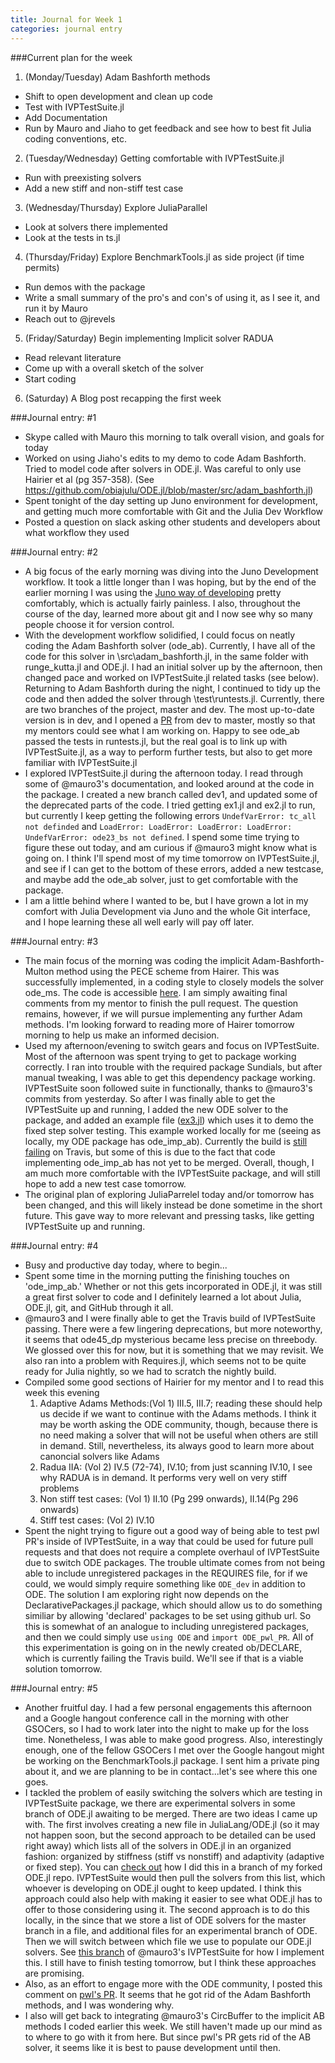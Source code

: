 ```yaml
---
title: Journal for Week 1
categories: journal entry
---
```


###Current plan for the week
1. (Monday/Tuesday) Adam Bashforth methods
  + Shift to open development and clean up code
  + Test with IVPTestSuite.jl
  + Add Documentation 
  + Run by Mauro and Jiaho to get feedback and see how to best fit Julia coding conventions, etc.
2. (Tuesday/Wednesday) Getting comfortable with IVPTestSuite.jl
  + Run with preexisting solvers
  +  Add a new stiff and non-stiff test case
3. (Wednesday/Thursday) Explore JuliaParallel
  +  Look at solvers there implemented
  +  Look at the tests in ts.jl  
4. (Thursday/Friday) Explore BenchmarkTools.jl as side project (if time permits)
  +  Run demos with the package
  +  Write a small summary of the pro's and con's of using it, as I see it, and run it by Mauro
  +  Reach out to @jrevels
5. (Friday/Saturday) Begin implementing Implicit solver RADUA
  +  Read relevant literature
  +  Come up with a overall sketch of the solver
  +  Start coding
6. (Saturday) A Blog post recapping the first week 

###Journal entry: #1
* Skype called with Mauro this morning to talk overall vision, and goals for today
* Worked on using Jiaho's edits to my demo to code Adam Bashforth. Tried to model code after solvers in ODE.jl. Was careful to only use Hairier et al (pg 357-358). (See https://github.com/obiajulu/ODE.jl/blob/master/src/adam_bashforth.jl)
* Spent tonight of the day setting up Juno environment for development, and getting much more comfortable with Git and the Julia Dev Workflow
* Posted a question on slack asking other students and developers about what workflow they used

###Journal entry: #2
* A big focus of the early morning was diving into the Juno Development workflow. It took a little longer than I was hoping, but by the end of the earlier morning I was using the [Juno way of  developing](https://github.com/JunoLab/atom-julia-client/blob/49d09ebb86872ac145fe014e432b828ca01a3a2c/manual/workflow.md) pretty comfortably, which is actually fairly painless. I also, throughout the course of the day, learned more about git and I now see why so many people choose it for version control.
* With the development workflow solidified, I could focus on neatly coding the Adam Bashforth solver (ode\_ab). Currently, I have all of the code for this solver in \\src\\adam\_bashforth.jl, in the same folder with runge\_kutta.jl and ODE.jl. I had an initial solver up by the afternoon, then changed pace and worked on IVPTestSuite.jl related tasks (see below). Returning to Adam Bashforth during the night, I continued to tidy up the code and then added the solver through \\test\\runtests.jl. Currently, there are two branches of the project, master and dev. The most up-to-date version is in dev, and I opened a [PR](https://github.com/obiajulu/ODE.jl/pull/1) from dev to master, mostly so that my mentors could see what I am working on. Happy to see ode_ab passed the tests in runtests.jl, but the real goal is to link up with IVPTestSuite.jl, as a way to perform further tests, but also to get more familiar with IVPTestSuite.jl
* I explored IVPTestSuite.jl during the afternoon today. I read through some of @mauro3's documentation, and looked around at the code in the package. I created a new branch called dev1, and updated some of the deprecated parts of the code. I tried getting ex1.jl and ex2.jl to run, but currently I keep getting the following errors ```UndefVarError: tc_all not definded``` and ```LoadError: LoadError: LoadError: LoadError: UndefVarError: ode23_bs not defined```. I spend some time trying to figure these out today, and am curious if @mauro3 might know what is going on. I think I'll spend most of my time tomorrow on IVPTestSuite.jl, and see if I can get to the bottom of these errors, added a new testcase, and maybe add the ode_ab solver, just to get comfortable with the package. 
* I am a little behind where I wanted to be, but I have grown a lot in my comfort with Julia Development via Juno and the whole Git interface, and I hope learning these all well early will pay off later. 

###Journal entry: #3
* The main focus of the morning was coding the implicit Adam-Bashforth-Multon method using the PECE scheme from Hairer. This was successfully implemented, in a coding style to closely models the solver ode\_ms. The code is accessible [here](https://github.com/obiajulu/ODE.jl/blob/eac554a0e9f1fa3f37567c11e787ab1ff96c6f39/src/adam_bashforth.jl). I am simply awaiting final comments from my mentor to finish the pull request. The question remains, however, if we will pursue implementing any further Adam methods. I'm looking forward to reading more of Hairer tomorrow morning to help us make an informed decision.
* Used my afternoon/evening to switch gears and focus on IVPTestSuite. Most of the afternoon was spent trying to get to package working correctly. I ran into trouble with the required package Sundials, but after manual tweaking, I was able to get this dependency package working. IVPTestSuite soon followed suite in functionally, thanks to @mauro3's commits from yesterday. So after I was finally able to get the  IVPTestSuite up and running, I added the new ODE solver to the package, and added an example file ([ex3.jl](https://github.com/mauro3/IVPTestSuite.jl/blob/241f279a68c2a339807412b2ea5cf51b9b8db5f4/examples/ex3.jl)) which uses it to demo the fixed step solver testing. This example worked locally for me (seeing as locally, my ODE package has ode\_imp\_ab). Currently the build is [still failing](https://travis-ci.org/mauro3/IVPTestSuite.jl/builds/133022933) on Travis, but some of this is due to the fact that code implementing ode\_imp\_ab has not yet to be merged. Overall, though, I am much more comfortable with the IVPTestSuite package, and will still hope to add a new test case tomorrow. 
* The original plan of exploring JuliaParrelel today and/or tomorrow has been changed, and this will likely instead be done sometime in the short future. This gave way to more relevant and pressing tasks, like getting IVPTestSuite up and running. 

###Journal entry: #4
* Busy and productive day today, where to begin...
* Spent some time in the morning putting the finishing touches on 'ode_imp_ab.' Whether or not this gets incorporated in ODE.jl, it was still a great first solver to code and I definitely learned a lot about Julia, ODE.jl, git, and GitHub through it all.
* @mauro3 and I were finally able to get the Travis build of IVPTestSuite passing. There were a few lingering deprecations, but more noteworthy, it seems that ode45_dp mysterious became less precise on threebody. We glossed over this for now, but it is something that we may revisit. We also ran into a problem with Requires.jl, which seems not to be quite ready for Julia nightly, so we had to scratch the nightly build. 
* Compiled some good sections of Hairier for my mentor and I to read this week this evening 
  1. Adaptive Adams Methods:(Vol 1) III.5, III.7; reading these should help us decide if we want to continue with the Adams methods. I think it may be worth asking the ODE community, though, because there is no need making a solver that will not be useful when others are still in demand. Still, nevertheless, its always good to learn more about canoncial solvers like Adams
  2. Radua IIA: (Vol 2) IV.5 (72-74), IV.10; from just scanning IV.10, I see why RADUA is in demand. It performs very well on very stiff problems
  3. Non stiff test cases: (Vol 1) II.10 (Pg 299 onwards), II.14(Pg 296 onwards)
  4. Stiff test cases: (Vol 2) IV.10 
* Spent the night trying to figure out a good way of being able to test pwl PR's inside of IVPTestSuite, in a way that could be used for future pull requests and that does not require a complete overhaul of IVPTestSuite due to switch ODE packages. The trouble ultimate comes from not being able to include unregistered packages in the REQUIRES file, for if we could, we would simply require something like `ODE_dev` in addition to ODE. The solution I am exploring right now depends on the DeclarativePackages.jl package, which should allow us to do something similiar by allowing 'declared' packages to be set using github url. So this is somewhat of an analogue to including unregistered packages, and then we could simply use `using ODE` and `import ODE_pwl_PR`. All of this experimentation is going on in the newly created ob/DECLARE, which is currently failing the Travis build. We'll see if that is a viable solution tomorrow.

###Journal entry: #5
* Another fruitful day. I had a few personal engagements this afternoon and a Google hangout conference call in the morning with other GSOCers, so I had to work later into the night to make up for the loss time. Nonetheless, I was able to make good progress. Also, interestingly enough, one of the fellow GSOCers I met over the Google hangout might be working on the BenchmarkTools.jl package. I sent him a private ping about it, and we are planning to be in contact...let's see where this one goes.
* I tackled the problem of easily switching the solvers which are testing in IVPTestSuite package, we there are experimental solvers in some branch of ODE.jl awaiting to be merged. There are two ideas I came up with. The first involves creating a new file in JuliaLang/ODE.jl (so it may not happen soon, but the second approach to be detailed can be used right away) which lists all of the solvers in ODE.jl in an organized fashion: organized by stiffness (stiff vs nonstiff) and adaptivity (adaptive or fixed step). You can [check out](https://github.com/obiajulu/ODE.jl/tree/b5bf7e0a87ae95be332d5858a957dbb2f02b3526) how I did this in a branch of my forked ODE.jl repo. IVPTestSuite would then pull the solvers from this list, which whoever is developing on ODE.jl ought to keep updated. I think this approach could also help with making it easier to see what ODE.jl has to offer to those considering using it. The second approach is to do this locally, in the since that we store a list of ODE solvers for the master branch in a file, and additional files for an experimental branch of ODE. Then we will switch between which file we use to populate our ODE.jl solvers. See [this branch](https://github.com/mauro3/IVPTestSuite.jl/tree/f9482e765b0a6c5c06119f905ce784735eb42442) of @mauro3's IVPTestSuite for how I implement this. I still have to finish testing tomorrow, but I think these approaches are promising.
* Also, as an effort to engage more with the ODE community, I posted this comment on [pwl's PR](https://github.com/JuliaLang/ODE.jl/pull/49). It seems that he got rid of the Adam Bashforth methods, and I was wondering why. 
* I also will get back to integrating @mauro3's CircBuffer to the implicit AB methods I coded earlier this week. We still haven't made up our mind as to where to go with it from here. But since pwl's PR gets rid of the AB solver, it seems like it is best to pause development until then. 
